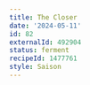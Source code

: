 ```yaml
---
title: The Closer
date: '2024-05-11'
id: 82
externalId: 492904
status: ferment
recipeId: 1477761
style: Saison
---
```

